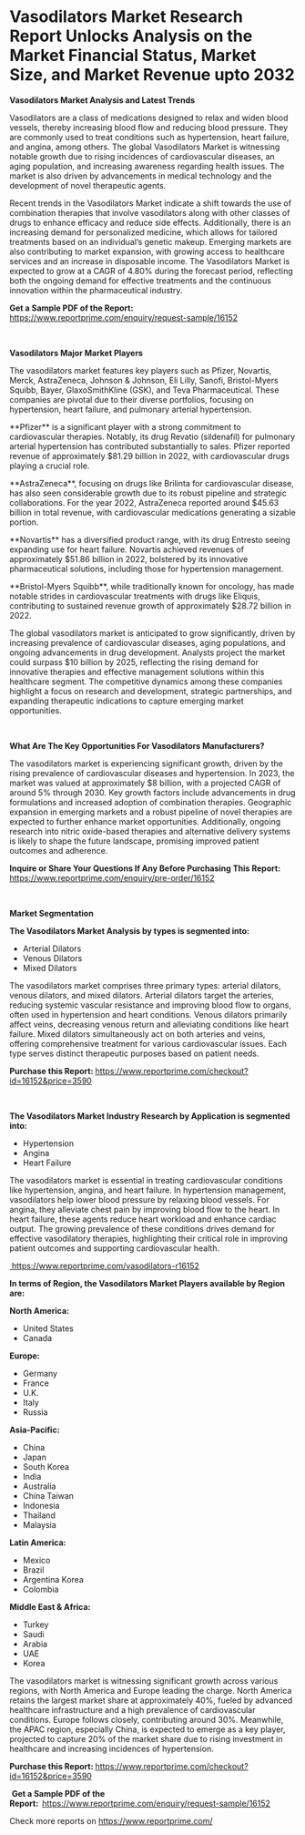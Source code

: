 <p><h1>Vasodilators Market Research Report Unlocks Analysis on the Market Financial Status, Market Size, and Market Revenue upto 2032</h1></p><p><strong>Vasodilators Market Analysis and Latest Trends</strong></p>
<p><p>Vasodilators are a class of medications designed to relax and widen blood vessels, thereby increasing blood flow and reducing blood pressure. They are commonly used to treat conditions such as hypertension, heart failure, and angina, among others. The global Vasodilators Market is witnessing notable growth due to rising incidences of cardiovascular diseases, an aging population, and increasing awareness regarding health issues. The market is also driven by advancements in medical technology and the development of novel therapeutic agents. </p><p>Recent trends in the Vasodilators Market indicate a shift towards the use of combination therapies that involve vasodilators along with other classes of drugs to enhance efficacy and reduce side effects. Additionally, there is an increasing demand for personalized medicine, which allows for tailored treatments based on an individual’s genetic makeup. Emerging markets are also contributing to market expansion, with growing access to healthcare services and an increase in disposable income. The Vasodilators Market is expected to grow at a CAGR of 4.80% during the forecast period, reflecting both the ongoing demand for effective treatments and the continuous innovation within the pharmaceutical industry.</p></p>
<p><strong>Get a Sample PDF of the Report:&nbsp;</strong> <a href="https://www.reportprime.com/enquiry/request-sample/16152?utm_campaign=2636&utm_medium=2&utm_source=Github&utm_content=ia&utm_term=20032025&utm_id=vasodilators">https://www.reportprime.com/enquiry/request-sample/16152</a></p>
<p>&nbsp;</p>
<p><strong>Vasodilators Major Market Players</strong></p>
<p><p>The vasodilators market features key players such as Pfizer, Novartis, Merck, AstraZeneca, Johnson & Johnson, Eli Lilly, Sanofi, Bristol-Myers Squibb, Bayer, GlaxoSmithKline (GSK), and Teva Pharmaceutical. These companies are pivotal due to their diverse portfolios, focusing on hypertension, heart failure, and pulmonary arterial hypertension.</p><p>**Pfizer** is a significant player with a strong commitment to cardiovascular therapies. Notably, its drug Revatio (sildenafil) for pulmonary arterial hypertension has contributed substantially to sales. Pfizer reported revenue of approximately $81.29 billion in 2022, with cardiovascular drugs playing a crucial role.</p><p>**AstraZeneca**, focusing on drugs like Brilinta for cardiovascular disease, has also seen considerable growth due to its robust pipeline and strategic collaborations. For the year 2022, AstraZeneca reported around $45.63 billion in total revenue, with cardiovascular medications generating a sizable portion.</p><p>**Novartis** has a diversified product range, with its drug Entresto seeing expanding use for heart failure. Novartis achieved revenues of approximately $51.86 billion in 2022, bolstered by its innovative pharmaceutical solutions, including those for hypertension management.</p><p>**Bristol-Myers Squibb**, while traditionally known for oncology, has made notable strides in cardiovascular treatments with drugs like Eliquis, contributing to sustained revenue growth of approximately $28.72 billion in 2022.</p><p>The global vasodilators market is anticipated to grow significantly, driven by increasing prevalence of cardiovascular diseases, aging populations, and ongoing advancements in drug development. Analysts project the market could surpass $10 billion by 2025, reflecting the rising demand for innovative therapies and effective management solutions within this healthcare segment. The competitive dynamics among these companies highlight a focus on research and development, strategic partnerships, and expanding therapeutic indications to capture emerging market opportunities.</p></p>
<p>&nbsp;</p>
<p><strong>What Are The Key Opportunities For Vasodilators Manufacturers?</strong></p>
<p><p>The vasodilators market is experiencing significant growth, driven by the rising prevalence of cardiovascular diseases and hypertension. In 2023, the market was valued at approximately $8 billion, with a projected CAGR of around 5% through 2030. Key growth factors include advancements in drug formulations and increased adoption of combination therapies. Geographic expansion in emerging markets and a robust pipeline of novel therapies are expected to further enhance market opportunities. Additionally, ongoing research into nitric oxide-based therapies and alternative delivery systems is likely to shape the future landscape, promising improved patient outcomes and adherence.</p></p>
<p><strong>Inquire or Share Your Questions If Any Before Purchasing This Report:</strong> <a href="https://www.reportprime.com/enquiry/pre-order/16152?utm_campaign=2636&utm_medium=2&utm_source=Github&utm_content=ia&utm_term=20032025&utm_id=vasodilators">https://www.reportprime.com/enquiry/pre-order/16152</a></p>
<p>&nbsp;</p>
<p><strong>Market Segmentation</strong></p>
<p><strong>The Vasodilators Market Analysis by types is segmented into:</strong></p>
<p><ul><li>Arterial Dilators</li><li>Venous Dilators</li><li>Mixed Dilators</li></ul></p>
<p><p>The vasodilators market comprises three primary types: arterial dilators, venous dilators, and mixed dilators. Arterial dilators target the arteries, reducing systemic vascular resistance and improving blood flow to organs, often used in hypertension and heart conditions. Venous dilators primarily affect veins, decreasing venous return and alleviating conditions like heart failure. Mixed dilators simultaneously act on both arteries and veins, offering comprehensive treatment for various cardiovascular issues. Each type serves distinct therapeutic purposes based on patient needs.</p></p>
<p><strong>Purchase this Report:&nbsp;</strong><a href="https://www.reportprime.com/checkout?id=16152&price=3590&utm_campaign=2636&utm_medium=2&utm_source=Github&utm_content=ia&utm_term=20032025&utm_id=vasodilators">https://www.reportprime.com/checkout?id=16152&price=3590</a></p>
<p>&nbsp;</p>
<p><strong>The Vasodilators Market Industry Research by Application is segmented into:</strong></p>
<p><ul><li>Hypertension</li><li>Angina</li><li>Heart Failure</li></ul></p>
<p><p>The vasodilators market is essential in treating cardiovascular conditions like hypertension, angina, and heart failure. In hypertension management, vasodilators help lower blood pressure by relaxing blood vessels. For angina, they alleviate chest pain by improving blood flow to the heart. In heart failure, these agents reduce heart workload and enhance cardiac output. The growing prevalence of these conditions drives demand for effective vasodilatory therapies, highlighting their critical role in improving patient outcomes and supporting cardiovascular health.</p></p>
<p><a href="https://www.reportprime.com/vasodilators-r16152?utm_campaign=2636&utm_medium=2&utm_source=Github&utm_content=ia&utm_term=20032025&utm_id=vasodilators">&nbsp;https://www.reportprime.com/vasodilators-r16152</a></p>
<p><strong>In terms of Region, the Vasodilators Market Players available by Region are:</strong></p>
<p>
    <p> <strong> North America: </strong>
        <ul>
            <li>United States</li>
            <li>Canada</li>
        </ul>
        </p> 
    <p> <strong> Europe: </strong>
        <ul>
            <li>Germany</li>
            <li>France</li>
            <li>U.K.</li>
            <li>Italy</li>
            <li>Russia</li>
        </ul>
        </p> 
    <p> <strong> Asia-Pacific: </strong>
        <ul>
            <li>China</li>
            <li>Japan</li>
            <li>South Korea</li>
            <li>India</li>
            <li>Australia</li>
            <li>China Taiwan</li>
            <li>Indonesia</li>
            <li>Thailand</li>
            <li>Malaysia</li>
        </ul>
        </p> 
    <p> <strong> Latin America: </strong>
        <ul>
            <li>Mexico</li>
            <li>Brazil</li>
            <li>Argentina Korea</li>
            <li>Colombia</li>
        </ul>
        </p> 
    <p> <strong> Middle East & Africa: </strong>
        <ul>
            <li>Turkey</li>
            <li>Saudi</li>
            <li>Arabia</li>
            <li>UAE</li>
            <li>Korea</li>
        </ul>
    </p>
    </p>
<p><p>The vasodilators market is witnessing significant growth across various regions, with North America and Europe leading the charge. North America retains the largest market share at approximately 40%, fueled by advanced healthcare infrastructure and a high prevalence of cardiovascular conditions. Europe follows closely, contributing around 30%. Meanwhile, the APAC region, especially China, is expected to emerge as a key player, projected to capture 20% of the market share due to rising investment in healthcare and increasing incidences of hypertension.</p></p>
<p><strong>Purchase this Report: </strong><a href="https://www.reportprime.com/checkout?id=16152&price=3590&utm_campaign=2636&utm_medium=2&utm_source=Github&utm_content=ia&utm_term=20032025&utm_id=vasodilators">https://www.reportprime.com/checkout?id=16152&price=3590</a></p>
<p>&nbsp;<strong>Get a Sample PDF of the Report:&nbsp;&nbsp;</strong><a href="https://www.reportprime.com/enquiry/request-sample/16152?utm_campaign=2636&utm_medium=2&utm_source=Github&utm_content=ia&utm_term=20032025&utm_id=vasodilators">https://www.reportprime.com/enquiry/request-sample/16152</a></p>
<p><strong></strong></p>
<p>Check more reports on <a href="https://www.reportprime.com/?utm_campaign=2636&utm_medium=2&utm_source=Github&utm_content=ia&utm_term=20032025&utm_id=vasodilators">https://www.reportprime.com/</a></p>